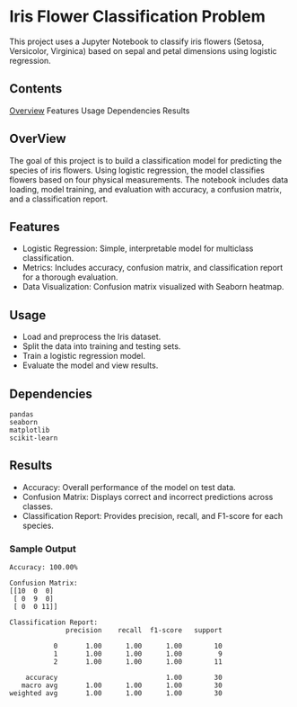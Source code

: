 # Iris Flower Classification Problem

This project uses a Jupyter Notebook to classify iris flowers (Setosa, Versicolor, Virginica) based on sepal and petal dimensions using logistic regression.

## Contents

[Overview](#overview)
Features
Usage
Dependencies
Results


## OverView
The goal of this project is to build a classification model for predicting the species of iris flowers. Using logistic regression, the model classifies flowers based on four physical measurements. The notebook includes data loading, model training, and evaluation with accuracy, a confusion matrix, and a classification report.

## Features
- Logistic Regression: Simple, interpretable model for multiclass classification.
- Metrics: Includes accuracy, confusion matrix, and classification report for a thorough evaluation.
- Data Visualization: Confusion matrix visualized with Seaborn heatmap.

## Usage
- Load and preprocess the Iris dataset.
- Split the data into training and testing sets.
- Train a logistic regression model.
- Evaluate the model and view results.

## Dependencies
```
pandas
seaborn
matplotlib
scikit-learn
```
## Results
- Accuracy: Overall performance of the model on test data.
- Confusion Matrix: Displays correct and incorrect predictions across classes.
- Classification Report: Provides precision, recall, and F1-score for each species.

### Sample Output
```
Accuracy: 100.00%

Confusion Matrix:
[[10  0  0]
 [ 0  9  0]
 [ 0  0 11]] 

Classification Report:
              precision    recall  f1-score   support

           0       1.00      1.00      1.00        10
           1       1.00      1.00      1.00         9
           2       1.00      1.00      1.00        11

    accuracy                           1.00        30
   macro avg       1.00      1.00      1.00        30
weighted avg       1.00      1.00      1.00        30
```

